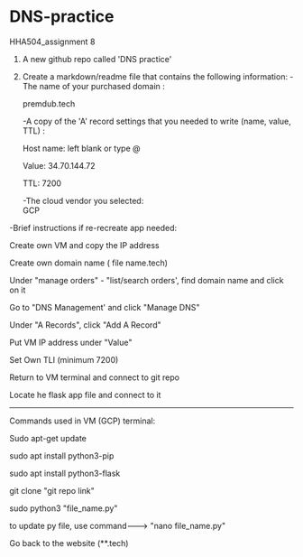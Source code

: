 # DNS-practice
HHA504_assignment 8  

1.  A new github repo called 'DNS practice'

   

2. Create a markdown/readme file that contains the following information: 
     -The name of your purchased domain :  
     
      premdub.tech
      

     -A copy of the 'A' record settings that you needed to write (name, value, TTL) :
     
      Host name: left blank or type @
      
      Value: 34.70.144.72
      
      TTL: 7200
      

      -The cloud vendor you selected:  
      GCP  
      
      
      
  -Brief instructions if re-recreate app needed:
  
  Create own VM and copy the IP address
  
  Create own domain name ( file name.tech)
  
  Under "manage orders" - "list/search orders', find domain name and click on it
  
  Go to "DNS Management' and click "Manage DNS"
  
  Under "A Records", click "Add A Record"
  
  Put VM IP address under "Value"
  
  Set Own TLI (minimum 7200)
  
  Return to VM terminal and connect to git repo
  
  Locate he flask app file and connect to it
  
  --------------------------------------------------------------------------------
  Commands used in VM (GCP) terminal:
  
  Sudo apt-get update
  
  sudo apt install python3-pip
  
  sudo apt install python3-flask
  
  git clone "git repo link"
  
  sudo python3 "file_name.py"
  
  to update py file, use command---> "nano file_name.py"
  
  Go back to the website (**.tech)
  

  
